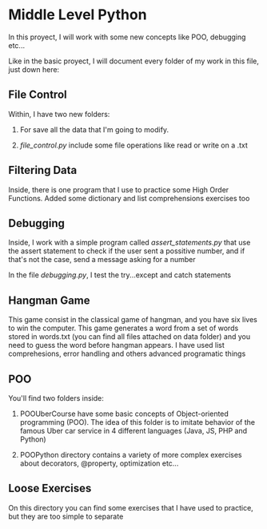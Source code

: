 # Middle Level Python

In this proyect, I will work with some new concepts like POO, debugging etc...

Like in the basic proyect, I will document every folder of my work in this file, just down here:

## File Control

Within, I have two new folders:

1. For save all the data that I'm going to modify.

2. *file_control.py* include some file operations like read or write on a .txt

## Filtering Data

Inside, there is one program that I use to practice some High Order Functions. Added some dictionary and list comprehensions exercises too

## Debugging 

Inside, I work with a simple program called *assert_statements.py* that use the assert statement to check if the user sent a possitive number, and if that's not the case, send a message asking for a number

In the file *debugging.py*, I test the try...except and catch statements

## Hangman Game

This game consist in the classical game of hangman, and you have six lives to win the computer. This game generates a word from a set of words stored in words.txt (you can find all files attached on data folder) and you need to guess the word 
before hangman appears.
I have used list comprehesions, error handling and others advanced programatic things

## POO

You'll find two folders inside:

1. POOUberCourse have some basic concepts of Object-oriented programming (POO). The idea of this folder is to imitate behavior of the famous Uber car service in 4 different languages (Java, JS, PHP and Python)

2. POOPython directory contains a variety of  more complex exercises about decorators, @property, optimization etc...

## Loose Exercises

On this directory you can find some exercises that I have used to practice, but they are too simple to separate